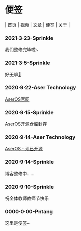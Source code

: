# 便签
| [首页](home.md) | [视频](video.html) | [文章](article.md) | [便签](note.md) | [关于](about.md) |
### 2021·3·23-Sprinkle
我们整修完毕啦~
### 2021·3·5-Sprinkle
好无聊[💬](egg2.md)
### 2020·9·22-Aser Technology
[AserOS官网](https://sprinklelive.github.io)
### 2020·9·15-Sprinkle
AserOS开源仓库封存

### 2020·9·14-Aser Technology
[AserOS - 现已开源](https://github.com/pntang/AserOS)

### 2020·9·14-Sprinkle
博客整修中……

### 2020·9·10-Sprinkle
祝全体教师教师节快乐

### 0000·0·00-Pntang
这里是便签~
